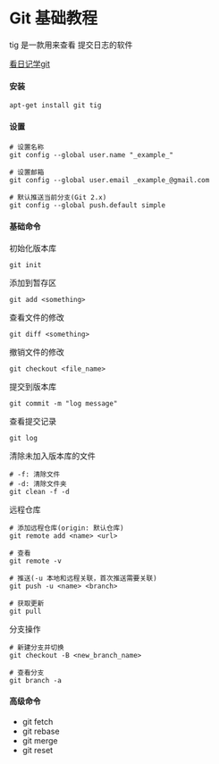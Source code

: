 # Git 基础教程

tig 是一款用来查看 提交日志的软件


[看日记学git](http://ody0h6rio.bkt.clouddn.com/git_tutorial.pdf)

#### 安装

	apt-get install git tig
	
	
#### 设置

	# 设置名称
	git config --global user.name "_example_"
	
	# 设置邮箱
	git config --global user.email _example_@gmail.com
	
	# 默认推送当前分支(Git 2.x)
	git config --global push.default simple
	
	
#### 基础命令

初始化版本库

	git init
	
添加到暂存区

	git add <something>
	
查看文件的修改

	git diff <something>
	
撤销文件的修改

	git checkout <file_name>
	
提交到版本库

	git commit -m "log message"
	
查看提交记录

	git log
	
清除未加入版本库的文件

	# -f: 清除文件
	# -d: 清除文件夹
	git clean -f -d
	
远程仓库

	# 添加远程仓库(origin: 默认仓库)
	git remote add <name> <url>
	
	# 查看
	git remote -v
	
	# 推送(-u 本地和远程关联，首次推送需要关联)
	git push -u <name> <branch>
	
	# 获取更新
	git pull
	
	
分支操作

	# 新建分支并切换
	git checkout -B <new_branch_name>
	
	# 查看分支
	git branch -a
	
	
#### 高级命令

* git fetch
* git rebase
* git merge
* git reset